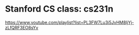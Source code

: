 # Stanford CS class: cs231n

https://www.youtube.com/playlist?list=PL3FW7Lu3i5JvHM8ljYj-zLfQRF3EO8sYv